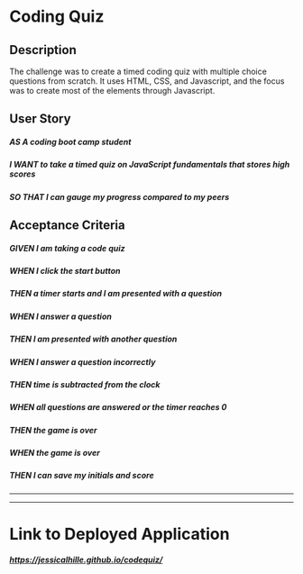 # Coding Quiz

## Description
The challenge was to create a timed coding quiz with multiple choice questions from scratch. It uses HTML, CSS, and Javascript, and the focus was to create most of the elements through Javascript.

## User Story
##### AS A coding boot camp student
##### I WANT to take a timed quiz on JavaScript fundamentals that stores high scores
##### SO THAT I can gauge my progress compared to my peers

## Acceptance Criteria
##### GIVEN I am taking a code quiz
##### WHEN I click the start button
##### THEN a timer starts and I am presented with a question
##### WHEN I answer a question
##### THEN I am presented with another question
##### WHEN I answer a question incorrectly
##### THEN time is subtracted from the clock
##### WHEN all questions are answered or the timer reaches 0
##### THEN the game is over
##### WHEN the game is over
##### THEN I can save my initials and score

***

***

# Link to Deployed Application
##### https://jessicalhille.github.io/codequiz/